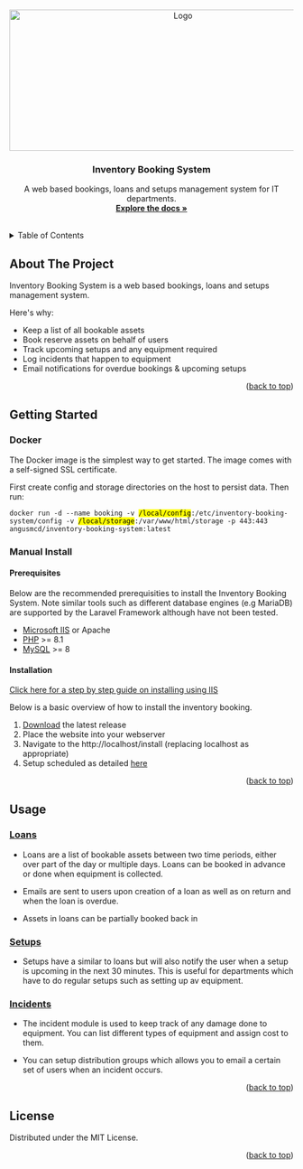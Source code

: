 <a name="readme-top"></a>

<!-- PROJECT LOGO -->
<br />
<div align="center">
  <a href="https://github.com/othneildrew/Best-README-Template">
    <img src="https://github.com/Dragnogd/Inventory-Booking-System/assets/6664974/f351af2c-66e5-41dc-9ea9-aa4bae1926fa" alt="Logo" width="600" height="250">
  </a>

  <h3 align="center">Inventory Booking System</h3>

  <p align="center">
    A web based bookings, loans and setups management system for IT departments.
    <br />
    <a href="https://github.com/Inventory-Booking-System/Inventory-Booking-System/wiki"><strong>Explore the docs »</strong></a>
    <br />
    <br />
    </a>
  </p>
</div>



<!-- TABLE OF CONTENTS -->
<details>
  <summary>Table of Contents</summary>
  <ol>
    <li>
      <a href="#about-the-project">About The Project</a>
    </li>
    <li>
      <a href="#getting-started">Getting Started</a>
      <ul>
        <li><a href="#prerequisites">Prerequisites</a></li>
        <li><a href="#installation">Installation</a></li>
      </ul>
    </li>
    <li><a href="#license">License</a></li>
  </ol>
</details>



<!-- ABOUT THE PROJECT -->
## About The Project

Inventory Booking System is a web based bookings, loans and setups management system.

Here's why:
* Keep a list of all bookable assets
* Book reserve assets on behalf of users
* Track upcoming setups and any equipment required
* Log incidents that happen to equipment
* Email notifications for overdue bookings & upcoming setups

<p align="right">(<a href="#readme-top">back to top</a>)</p>


<!-- GETTING STARTED -->
## Getting Started

### Docker

The Docker image is the simplest way to get started. The image comes with a self-signed SSL certificate.

First create config and storage directories on the host to persist data. Then run:

<pre><code>docker run -d --name booking -v <mark>/local/config</mark>:/etc/inventory-booking-system/config -v <mark>/local/storage</mark>:/var/www/html/storage -p 443:443 angusmcd/inventory-booking-system:latest</code></pre>

### Manual Install

#### Prerequisites

Below are the recommended prerequisities to install the Inventory Booking System. Note similar tools such as different database engines (e.g MariaDB) are supported by the Laravel Framework although have not been tested.

* [Microsoft IIS](https://www.iis.net/) or Apache
* [PHP](https://windows.php.net/) >= 8.1
* [MySQL](https://www.mysql.com/) >= 8

#### Installation

[Click here for a step by step guide on installing using IIS](https://github.com/Dragnogd/Inventory-Booking-System/wiki/Setup-with-IIS)

Below is a basic overview of how to install the inventory booking.

1. [Download](https://github.com/Dragnogd/Inventory-Booking-System/releases/latest) the latest release
2. Place the website into your webserver
4. Navigate to the http://localhost/install (replacing localhost as appropriate)
5. Setup scheduled as detailed [here](https://github.com/Inventory-Booking-System/Inventory-Booking-System/wiki/Create-Scheduled-Tasks)


<p align="right">(<a href="#readme-top">back to top</a>)</p>

<!-- USAGE EXAMPLES -->
## Usage

### [Loans](https://github.com/Inventory-Booking-System/Inventory-Booking-System/wiki/Loans) 

* Loans are a list of bookable assets between two time periods, either over part of the day or multiple days. Loans can be booked in advance or done when equipment is collected.

* Emails are sent to users upon creation of a loan as well as on return and when the loan is overdue.

* Assets in loans can be partially booked back in

### [Setups](https://github.com/Inventory-Booking-System/Inventory-Booking-System/wiki/Setups)

* Setups have a similar to loans but will also notify the user when a setup is upcoming in the next 30 minutes. This is useful for departments which have to do regular setups such as setting up av equipment.

### [Incidents](https://github.com/Inventory-Booking-System/Inventory-Booking-System/wiki/Incidents)

* The incident module is used to keep track of any damage done to equipment. You can list different types of equipment and assign cost to them.

* You can setup distribution groups which allows you to email a certain set of users when an incident occurs.

<p align="right">(<a href="#readme-top">back to top</a>)</p>

<!-- LICENSE -->
## License

Distributed under the MIT License.

<p align="right">(<a href="#readme-top">back to top</a>)</p>
